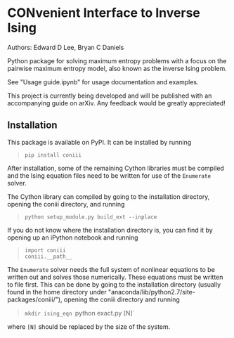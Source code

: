 # CONvenient Interface to Inverse Ising
Authors: Edward D Lee, Bryan C Daniels

Python package for solving maximum entropy problems with a focus on the pairwise maximum entropy
model, also known as the inverse Ising problem.

See "Usage guide.ipynb" for usage documentation and examples.

This project is currently being developed and will be published with an accompanying guide on arXiv.
Any feedback would be greatly appreciated!

## Installation
This package is available on PyPI. It can be installed by running  
>`pip install coniii`

After installation, some of the remaining Cython libraries must be compiled and the Ising equation
files need to be written for use of the `Enumerate` solver.

The Cython library can compiled by going to the installation directory, opening the coniii
directory, and running  
>`python setup_module.py build_ext --inplace`

If you do not know where the installation directory is, you can find it by opening up an iPython
notebook and running
> `import coniii`  
> `coniii.__path__`

The `Enumerate` solver needs the full system of nonlinear equations to be written out and solves
those numerically. These equations must be written to file first. This can be done by going to the
installation directory (usually found in the home directory under
"anaconda/lib/python2.7/site-packages/coniii/"), opening the coniii directory and running  
>`mkdir ising_eqn
>`python exact.py [N]` 

where `[N]` should be replaced by the size of the system.
